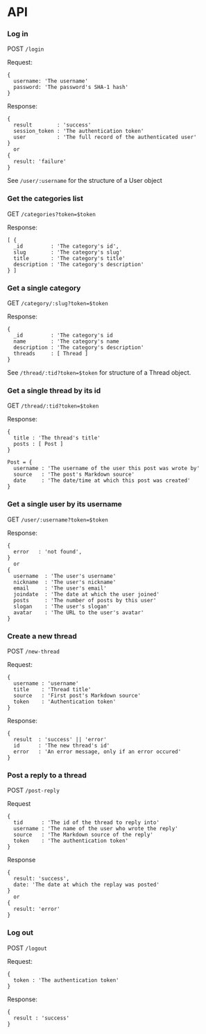 
# API

### Log in

POST `/login`

Request:

    {
      username: 'The username'
      password: 'The password's SHA-1 hash'
    }
    
Response:

    {
      result        : 'success'
      session_token : 'The authentication token'
      user          : 'The full record of the authenticated user'
    }
      or
    {
      result: 'failure'
    }
    
See `/user/:username` for the structure of a User object

### Get the categories list

GET `/categories?token=$token`

Response:

    [ {
      _id         : 'The category's id',
      slug        : 'The category's slug'
      title       : 'The category's title'
      description : 'The category's description'
    } ]

### Get a single category

GET `/category/:slug?token=$token`

Response:

    {
      _id         : 'The category's id
      name        : 'The category's name
      description : 'The category's description'
      threads     : [ Thread ]
    }
    
See `/thread/:tid?token=$token` for structure of a Thread object.

### Get a single thread by its id

GET `/thread/:tid?token=$token`

Response:

    {
      title : 'The thread's title'
      posts : [ Post ]
    }
    
    Post = {
      username : 'The username of the user this post was wrote by'
      source   : 'The post's Markdown source'
      date     : 'The date/time at which this post was created'
    }

### Get a single user by its username

GET `/user/:username?token=$token`
    
Response:

    {
      error   : 'not found',
    }
      or
    {
      username  : 'The user's username'
      nickname  : 'The user's nickname'
      email     : 'The user's email'
      joindate  : 'The date at which the user joined'
      posts     : 'The number of posts by this user'
      slogan    : 'The user's slogan'
      avatar    : 'The URL to the user's avatar'
    }

### Create a new thread

POST `/new-thread`

Request:
    
    {
      username : 'username'
      title    : 'Thread title'
      source   : 'First post's Markdown source'
      token    : 'Authentication token'
    }
    
Response:

    {
      result  : 'success' || 'error'
      id      : 'The new thread's id'
      error   : 'An error message, only if an error occured'
    }

### Post a reply to a thread

POST `/post-reply`

Request

    {
      tid      : 'The id of the thread to reply into'
      username : 'The name of the user who wrote the reply'
      source   : 'The Markdown source of the reply'
      token    : 'The authentication token'
    }
    
Response

    {
      result: 'success',
      date: 'The date at which the replay was posted'
    }
      or
    {
      result: 'error'
    }

### Log out

POST `/logout`

Request:

    {
      token : 'The authentication token'
    }
    
Response:

    {
      result : 'success'
    }
